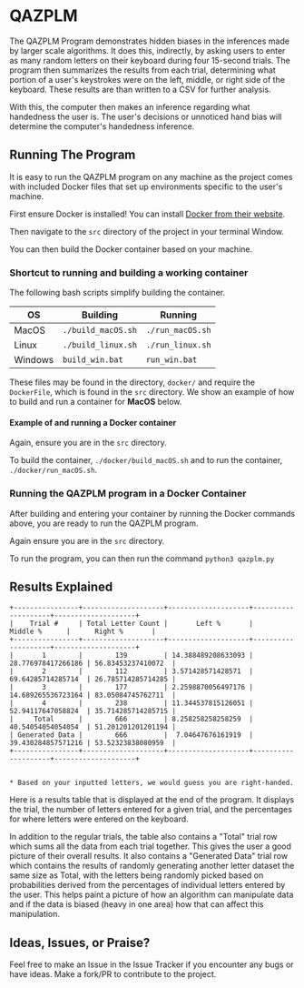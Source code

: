 # QAZPLM

The QAZPLM Program demonstrates hidden biases in the inferences made by larger scale algorithms. It does this, indirectly, by asking users to enter as many random letters on their keyboard during four 15-second trials. The program then summarizes the results from each trial, determining what portion of a user's keystrokes were on the left, middle, or right side of the keyboard. These results are than written to a CSV for further analysis.

With this, the computer then makes an inference regarding what handedness the user is. The user's decisions or unnoticed hand bias will determine the computer's handedness inference.

## Running The Program

It is easy to run the QAZPLM program on any machine as the project comes with included Docker files that set up environments specific to the user's machine.

First ensure Docker is installed! You can install [Docker from their website](https://www.docker.com).

Then navigate to the `src` directory of the project in your terminal Window.

You can then build the Docker container based on your machine.

### Shortcut to running and building a working container

The following bash scripts simplify building the container.

| OS  | Building  | Running  |
|---|---|---|
| MacOS  		|  `./build_macOS.sh` |  `./run_macOS.sh` |
| Linux   	|  `./build_linux.sh` | `./run_linux.sh`  |
| Windows 	|  `build_win.bat` 		|  `run_win.bat` |


These files may be found in the directory, `docker/` and require the `DockerFile`, which is found in the `src` directory. We show an example of how to build and run a container for **MacOS** below.

#### Example of and running a Docker container
Again, ensure you are in the `src` directory.

To build the container, `./docker/build_macOS.sh` and to run the container, `./docker/run_macOS.sh`.

### Running the QAZPLM program in a Docker Container

After building and entering your container by running the Docker commands above, you are ready to run the QAZPLM program.

Again ensure you are in the `src` directory.

To run the program, you can then run the command `python3 qazplm.py`

## Results Explained

```
+----------------+--------------------+--------------------+--------------------+--------------------+
|    Trial #     | Total Letter Count |       Left %       |      Middle %      |      Right %       |
+----------------+--------------------+--------------------+--------------------+--------------------+
|       1        |        139         | 14.388489208633093 | 28.776978417266186 | 56.83453237410072  |
|       2        |        112         | 3.571428571428571  | 69.64285714285714  | 26.785714285714285 |
|       3        |        177         | 2.2598870056497176 | 14.689265536723164 | 83.05084745762711  |
|       4        |        238         | 11.344537815126051 | 52.94117647058824  | 35.714285714285715 |
|     Total      |        666         | 8.258258258258259  | 40.54054054054054  | 51.201201201201194 |
| Generated Data |        666         |  7.04647676161919  | 39.430284857571216 | 53.52323838080959  |
+----------------+--------------------+--------------------+--------------------+--------------------+


* Based on your inputted letters, we would guess you are right-handed.
```

Here is a results table that is displayed at the end of the program. It displays the trial, the number of letters entered for a given trial, and the percentages for where letters were entered on the keyboard.

In addition to the regular trials, the table also contains a "Total" trial row which sums all the data from each trial together. This gives the user a good picture of their overall results. It also contains a "Generated Data" trial row which contains the results of randomly generating another letter dataset the same size as Total, with the letters being randomly picked based on probabilities derived from the percentages of individual letters entered by the user. This helps paint a picture of how an algorithm can manipulate data and if the data is biased (heavy in one area) how that can affect this manipulation.

## Ideas, Issues, or Praise?

Feel free to make an Issue in the Issue Tracker if you encounter any bugs or have ideas. Make a fork/PR to contribute to the project.
